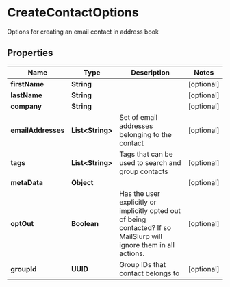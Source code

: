 

# CreateContactOptions

Options for creating an email contact in address book

## Properties

| Name | Type | Description | Notes |
|------------ | ------------- | ------------- | -------------|
|**firstName** | **String** |  |  [optional] |
|**lastName** | **String** |  |  [optional] |
|**company** | **String** |  |  [optional] |
|**emailAddresses** | **List&lt;String&gt;** | Set of email addresses belonging to the contact |  [optional] |
|**tags** | **List&lt;String&gt;** | Tags that can be used to search and group contacts |  [optional] |
|**metaData** | **Object** |  |  [optional] |
|**optOut** | **Boolean** | Has the user explicitly or implicitly opted out of being contacted? If so MailSlurp will ignore them in all actions. |  [optional] |
|**groupId** | **UUID** | Group IDs that contact belongs to |  [optional] |



